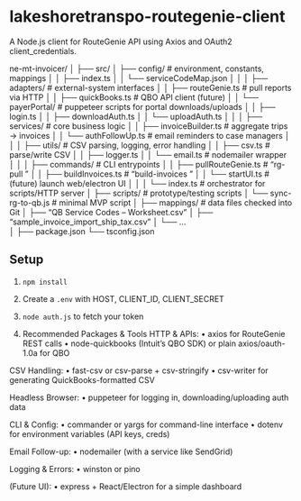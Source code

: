 # lakeshoretranspo-routegenie-client

A Node.js client for RouteGenie API using Axios and OAuth2 client_credentials.

ne-mt-invoicer/
│
├── src/
│   ├── config/                # environment, constants, mappings
│   │   ├── index.ts
│   │   └── serviceCodeMap.json
│   │
│   ├── adapters/              # external-system interfaces
│   │   ├── routeGenie.ts      # pull reports via HTTP
│   │   ├── quickBooks.ts      # QBO API client (future)
│   │   └── payerPortal/       # puppeteer scripts for portal downloads/uploads
│   │       ├── login.ts
│   │       ├── downloadAuth.ts
│   │       └── uploadAuth.ts
│   │
│   ├── services/              # core business logic
│   │   ├── invoiceBuilder.ts  # aggregate trips → invoices
│   │   └── authFollowUp.ts    # email reminders to case managers
│   │
│   ├── utils/                 # CSV parsing, logging, error handling
│   │   ├── csv.ts             # parse/write CSV
│   │   ├── logger.ts
│   │   └── email.ts           # nodemailer wrapper
│   │
│   ├── commands/              # CLI entrypoints
│   │   ├── pullRouteGenie.ts  # “rg-pull <reportName>”
│   │   ├── buildInvoices.ts   # “build-invoices <csv>”
│   │   └── startUI.ts         # (future) launch web/electron UI
│   │
│   └── index.ts               # orchestrator for scripts/HTTP server
│
├── scripts/                   # prototype/testing scripts
│   └── sync-rg-to-qb.js       # minimal MVP script
│
├── mappings/                  # data files checked into Git
│   ├── “QB Service Codes – Worksheet.csv”
│   ├── “sample_invoice_import_ship_tax.csv”
│   └── …  
│
├── package.json
└── tsconfig.json

## Setup

1. `npm install`  
2. Create a `.env` with HOST, CLIENT_ID, CLIENT_SECRET  
3. `node auth.js` to fetch your token  

2. Recommended Packages & Tools
HTTP & APIs:
• axios for RouteGenie REST calls
• node-quickbooks (Intuit’s QBO SDK) or plain axios/oauth-1.0a for QBO

CSV Handling:
• fast-csv or csv-parse + csv-stringify
• csv-writer for generating QuickBooks-formatted CSV

Headless Browser:
• puppeteer for logging in, downloading/uploading auth data

CLI & Config:
• commander or yargs for command-line interface
• dotenv for environment variables (API keys, creds)

Email Follow-up:
• nodemailer (with a service like SendGrid)

Logging & Errors:
• winston or pino

(Future UI):
• express + React/Electron for a simple dashboard

